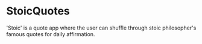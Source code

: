 # StoicQuotes
'Stoic' is a quote app where the user can shuffle through stoic philosopher's famous quotes for daily affirmation.
